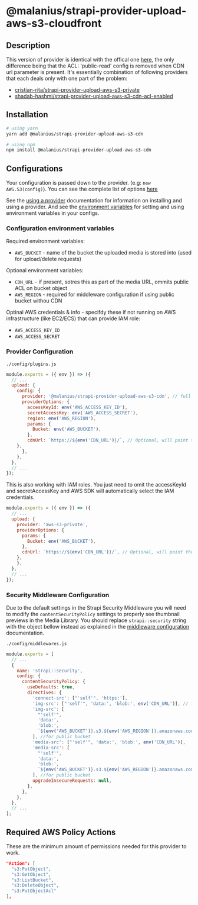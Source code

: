 # @malanius/strapi-provider-upload-aws-s3-cloudfront

## Description

This version of provider is identical with the offical one [here](https://github.com/strapi/strapi/blob/master/packages/strapi-provider-upload-aws-s3/), the only difference being that the ACL: 'public-read' config is removed when CDN url parameter is present. It's essentially combination of following providers that each deals only with one part of the problem:

- [cristian-rita/strapi-provider-upload-aws-s3-private](https://github.com/cristian-rita/strapi-provider-upload-aws-s3-private)
- [shadab-hashmi/strapi-provider-upload-aws-s3-cdn-acl-enabled](https://github.com/shadab-hashmi/strapi-provider-upload-aws-s3-cdn-acl-enabled)

## Installation

```bash
# using yarn
yarn add @malanius/strapi-provider-upload-aws-s3-cdn

# using npm
npm install @malanius/strapi-provider-upload-aws-s3-cdn
```

## Configurations

Your configuration is passed down to the provider. (e.g: `new AWS.S3(config)`). You can see the complete list of options [here](https://docs.aws.amazon.com/AWSJavaScriptSDK/latest/AWS/S3.html#constructor-property)

See the [using a provider](https://docs.strapi.io/developer-docs/latest/plugins/upload.html#using-a-provider) documentation for information on installing and using a provider. And see the [environment variables](https://docs.strapi.io/developer-docs/latest/setup-deployment-guides/configurations/optional/environment.html#environment-variables) for setting and using environment variables in your configs.

### Configuration environment variables

Required environment variables:

- `AWS_BUCKET` - name of the bucket the uploaded media is stored into (used for upload/delete requests)

Optional environment variables:

- `CDN_URL` - if present, sotres this as part of the media URL, ommits public ACL on bucket object
- `AWS_REGION` - required for middleware configuration if using public bucket withou CDN

Optinal AWS credentials & info - specifdy these if not running on AWS infrastructure (like EC2/ECS) that can provide IAM role:

- `AWS_ACCESS_KEY_ID`
- `AWS_ACCESS_SECRET`

### Provider Configuration

`./config/plugins.js`

```js
module.exports = ({ env }) => ({
  // ...
  upload: {
    config: {
      provider: '@malanius/strapi-provider-upload-aws-s3-cdn', // full name is required
      providerOptions: {
        accessKeyId: env('AWS_ACCESS_KEY_ID'),
        secretAccessKey: env('AWS_ACCESS_SECRET'),
        region: env('AWS_REGION'),
        params: {
          Bucket: env('AWS_BUCKET'),
        },
        cdnUrl: `https://${env('CDN_URL')}/`, // Optional, will point the stored URL to cDN distribution if present, otherwise to bucket (has to be public in that case)
    },
      },
    },
  },
  // ...
});
```

This is also working with IAM roles. You just need to omit the accessKeyId and secretAccessKey and AWS SDK will automatically select the IAM credentials.

```js
module.exports = ({ env }) => ({
  // ...
  upload: {
    provider: 'aws-s3-private',
    providerOptions: {
      params: {
        Bucket: env('AWS_BUCKET'),
      },
      cdnUrl: `https://${env('CDN_URL')}/`, // Optional, will point the stored URL to cDN distribution if present, otherwise to bucket (has to be public in that case)
    },
    },
  },
  // ...
});
```

### Security Middleware Configuration

Due to the default settings in the Strapi Security Middleware you will need to modify the `contentSecurityPolicy` settings to properly see thumbnail previews in the Media Library. You should replace `strapi::security` string with the object bellow instead as explained in the [middleware configuration](https://docs.strapi.io/developer-docs/latest/setup-deployment-guides/configurations/required/middlewares.html#loading-order) documentation.

`./config/middlewares.js`

```js
module.exports = [
  // ...
  {
    name: 'strapi::security',
    config: {
      contentSecurityPolicy: {
        useDefaults: true,
        directives: {
          'connect-src': ["'self'", 'https:'],
          'img-src': ["'self'", 'data:', 'blob:', env('CDN_URL')], // for CDN
          'img-src': [
            "'self'",
            'data:',
            'blob:',
            `${env('AWS_BUCKET')}.s3.${env('AWS_REGION')}.amazonaws.com`,
          ], //for public bucket
          'media-src': ["'self'", 'data:', 'blob:', env('CDN_URL')],
          'media-src': [
            "'self'",
            'data:',
            'blob:',
            `${env('AWS_BUCKET')}.s3.${env('AWS_REGION')}.amazonaws.com`,
          ], //for public bucket
          upgradeInsecureRequests: null,
        },
      },
    },
  },
  // ...
];
```

## Required AWS Policy Actions

These are the minimum amount of permissions needed for this provider to work.

```json
"Action": [
  "s3:PutObject",
  "s3:GetObject",
  "s3:ListBucket",
  "s3:DeleteObject",
  "s3:PutObjectAcl"
],
```
